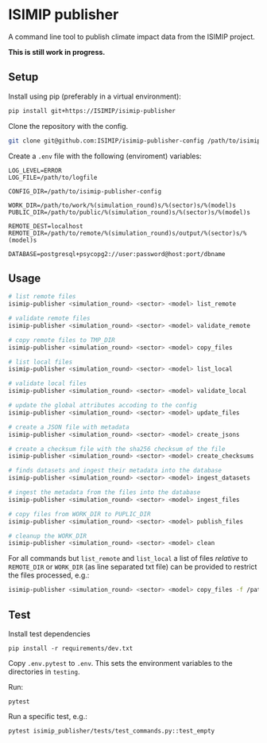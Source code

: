 ISIMIP publisher
================

A command line tool to publish climate impact data from the ISIMIP project.

**This is still work in progress.**

Setup
-----

Install using pip (preferably in a virtual environment):

```bash
pip install git+https://ISIMIP/isimip-publisher
```

Clone the repository with the config.

```bash
git clone git@github.com:ISIMIP/isimip-publisher-config /path/to/isimip-publisher-config
```

Create a `.env` file with the following (enviroment) variables:

```
LOG_LEVEL=ERROR
LOG_FILE=/path/to/logfile

CONFIG_DIR=/path/to/isimip-publisher-config

WORK_DIR=/path/to/work/%(simulation_round)s/%(sector)s/%(model)s
PUBLIC_DIR=/path/to/public/%(simulation_round)s/%(sector)s/%(model)s

REMOTE_DEST=localhost
REMOTE_DIR=/path/to/remote/%(simulation_round)s/output/%(sector)s/%(model)s

DATABASE=postgresql+psycopg2://user:password@host:port/dbname
```


Usage
-----

```bash
# list remote files
isimip-publisher <simulation_round> <sector> <model> list_remote

# validate remote files
isimip-publisher <simulation_round> <sector> <model> validate_remote

# copy remote files to TMP_DIR
isimip-publisher <simulation_round> <sector> <model> copy_files

# list local files
isimip-publisher <simulation_round> <sector> <model> list_local

# validate local files
isimip-publisher <simulation_round> <sector> <model> validate_local

# update the global attributes accoding to the config
isimip-publisher <simulation_round> <sector> <model> update_files

# create a JSON file with metadata
isimip-publisher <simulation_round> <sector> <model> create_jsons

# create a checksum file with the sha256 checksum of the file
isimip-publisher <simulation_round> <sector> <model> create_checksums

# finds datasets and ingest their metadata into the database
isimip-publisher <simulation_round> <sector> <model> ingest_datasets

# ingest the metadata from the files into the database
isimip-publisher <simulation_round> <sector> <model> ingest_files

# copy files from WORK_DIR to PUPLIC_DIR
isimip-publisher <simulation_round> <sector> <model> publish_files

# cleanup the WORK_DIR
isimip-publisher <simulation_round> <sector> <model> clean
```

For all commands but `list_remote` and `list_local` a list of files *relative* to `REMOTE_DIR` or `WORK_DIR` (as line separated txt file) can be provided to restrict the files processed, e.g.:

```bash
isimip-publisher <simulation_round> <sector> <model> copy_files -f /path/to/files.txt
```

Test
----

Install test dependencies

```
pip install -r requirements/dev.txt
```

Copy `.env.pytest` to `.env`. This sets the environment variables to the directories in `testing`.

Run:

```
pytest
```

Run a specific test, e.g.:

```
pytest isimip_publisher/tests/test_commands.py::test_empty
```
